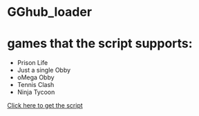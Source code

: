 # GGhub_loader

# games that the script supports:
- Prison Life
- Just a single Obby
- oMega Obby
- Tennis Clash
- Ninja Tycoon

[Click here to get the script](loadstring(game:HttpGet("https://raw.githubusercontent.com/dnzingg/GGhub_loader/refs/heads/main/GGhub_loader"))())
